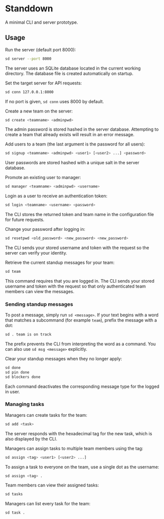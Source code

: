 # Standdown

A minimal CLI and server prototype.

## Usage

Run the server (default port 8000):

```bash
sd server --port 8000
```

The server uses an SQLite database located in the current working
directory. The database file is created automatically on startup.

Set the target server for API requests:

```bash
sd conn 127.0.0.1:8000
```

If no port is given, `sd conn` uses 8000 by default.

Create a new team on the server:

```bash
sd create <teamname> <adminpwd>
```

The admin password is stored hashed in the server database. Attempting
to create a team that already exists will result in an error message.


Add users to a team (the last argument is the password for all users):

```bash
sd signup <teamname> <adminpwd> <user1> [<user2> ...] <password>
```

User passwords are stored hashed with a unique salt in the server database.

Promote an existing user to manager:

```bash
sd manager <teamname> <adminpwd> <username>
```



Login as a user to receive an authentication token:

```bash
sd login <teamname> <username> <password>
```

The CLI stores the returned token and team name in the configuration file for
future requests.

Change your password after logging in:

```bash
sd resetpwd <old_password> <new_password> <new_password>
```

The CLI sends your stored username and token with the request so the server
can verify your identity.

Retrieve the current standup messages for your team:

```bash
sd team
```

This command requires that you are logged in. The CLI sends your stored
username and token with the request so that only authenticated team members can
view the messages.

### Sending standup messages

To post a message, simply run `sd <message>`. If your text begins with a word
that matches a subcommand (for example `team`), prefix the message with a dot:

```bash
sd . team is on track
```

The prefix prevents the CLI from interpreting the word as a command. You can
also use `sd msg <message>` explicitly.

Clear your standup messages when they no longer apply:

```bash
sd done
sd pin done
sd blockers done
```

Each command deactivates the corresponding message type for the logged in user.

### Managing tasks

Managers can create tasks for the team:

```bash
sd add <task>
```

The server responds with the hexadecimal tag for the new task, which is also displayed by the CLI.

Managers can assign tasks to multiple team members using the tag:

```bash
sd assign <tag> <user1> [<user2> ...]
```

To assign a task to everyone on the team, use a single dot as the username:

```bash
sd assign <tag> .
```

Team members can view their assigned tasks:

```bash
sd tasks
```

Managers can list every task for the team:

```bash
sd task .
```

